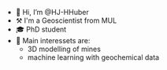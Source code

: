 - 👋 Hi, I’m @HJ-HHuber
- ⚒️ I'm a Geoscientist from MUL 
- 🎓 PhD student
- 👀 Main interessets are:
  - 3D modelling of mines
  - machine learning with geochemical data

<!---
HJ-HHuber/HJ-HHuber is a ✨ special ✨ repository because its `README.md` (this file) appears on your GitHub profile.
You can click the Preview link to take a look at your changes.
--->
